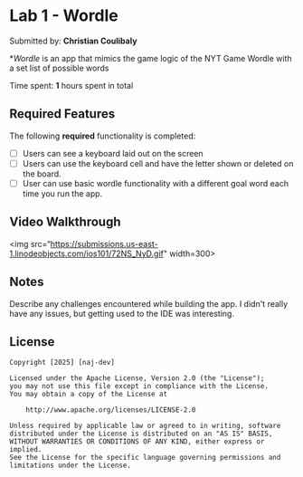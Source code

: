 # Lab 1 - Wordle

Submitted by: **Christian Coulibaly**

**Wordle* is an app that mimics the game logic of the NYT Game Wordle with a set list of possible words

Time spent: **1** hours spent in total

## Required Features

The following **required** functionality is completed:

- [ ] Users can see a keyboard laid out on the screen
- [ ] Users can use the keyboard cell and have the letter shown or deleted on the board.
- [ ] User can use basic wordle functionality with a different goal word each time you run the app.
 
## Video Walkthrough
<img src=“https://submissions.us-east-1.linodeobjects.com/ios101/72NS_NyD.gif" width=300>

## Notes

Describe any challenges encountered while building the app.
I didn't really have any issues, but getting used to the IDE was interesting.

## License

    Copyright [2025] [naj-dev]

    Licensed under the Apache License, Version 2.0 (the "License");
    you may not use this file except in compliance with the License.
    You may obtain a copy of the License at

        http://www.apache.org/licenses/LICENSE-2.0

    Unless required by applicable law or agreed to in writing, software
    distributed under the License is distributed on an "AS IS" BASIS,
    WITHOUT WARRANTIES OR CONDITIONS OF ANY KIND, either express or implied.
    See the License for the specific language governing permissions and
    limitations under the License.

